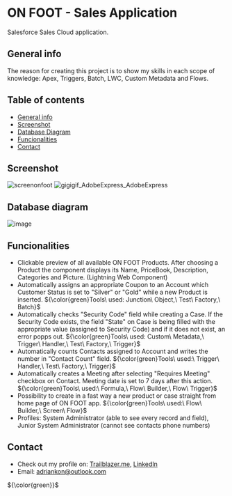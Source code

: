 # ON FOOT - Sales Application
Salesforce Sales Cloud application.

## General info
The reason for creating this project is to show my skills in each scope of knowledge: Apex, Triggers, Batch, LWC, Custom Metadata and Flows.

## Table of contents
- [General info](#general-info)
- [Screenshot](#screenshot)
- [Database Diagram](#database-diagram)
- [Funcionalities](#funcionalities)
- [Contact](#contact)

## Screenshot
![screenonfoot](https://user-images.githubusercontent.com/117930022/219877893-5da6425a-068c-4f97-abcf-df27f8a9b313.png)
![gigigif_AdobeExpress_AdobeExpress](https://user-images.githubusercontent.com/117930022/221020748-b2255c42-9659-4931-94e7-8352a63f96cf.gif)

## Database diagram
![image](https://user-images.githubusercontent.com/117930022/222572819-0b49aa18-f453-4f9b-944d-616dc0108601.png)

## Funcionalities
- Clickable preview of all available ON FOOT Products. After choosing a Product the component displays its Name, PriceBook, Description, Categories and Picture. (Lightning Web Component)
- Automatically assigns an appropriate Coupon to an Account which Customer Status is set to "Silver" or "Gold" while a new Product is inserted. ${\color{green}Tools\  used: Junction\ Object,\ Test\ Factory,\ Batch}$
- Automatically checks "Security Code" field while creating a Case. If the Security Code exists, the field "State" on Case is being filled with the appropriate value (assigned to Security Code) and if it does not exist, an error popps out. ${\color{green}Tools\ used: Custom\ Metadata,\ Trigger\ Handler,\ Test\ Factory,\ Trigger}$ 
- Automatically counts Contacts assigned to Account and writes the number in "Contact Count" field. ${\color{green}Tools\ used:\ Trigger\ Handler,\ Test\ Factory,\ Trigger}$
- Automatically creates a Meeting after selecting "Requires Meeting" checkbox on Contact. Meeting date is set to 7 days after this action. ${\color{green}Tools\ used:\ Formula,\ Flow\ Builder,\ Flow\ Trigger}$
- Possibility to create in a fast way a new product or case straight from home page of ON FOOT app. ${\color{green}Tools\ used:\ Flow\ Builder,\ Screen\ Flow}$
- Profiles: System Administrator (able to see every record and field), Junior System Administrator (cannot see contacts phone numbers) 

## Contact
- Check out my profile on: [Trailblazer.me](https://trailblazer.me/id/akonieczny4), [LinkedIn](https://www.linkedin.com/in/adrian-konieczny-296b11265/)
- Email: adriankon@outlook.com

${\color{green}}$

